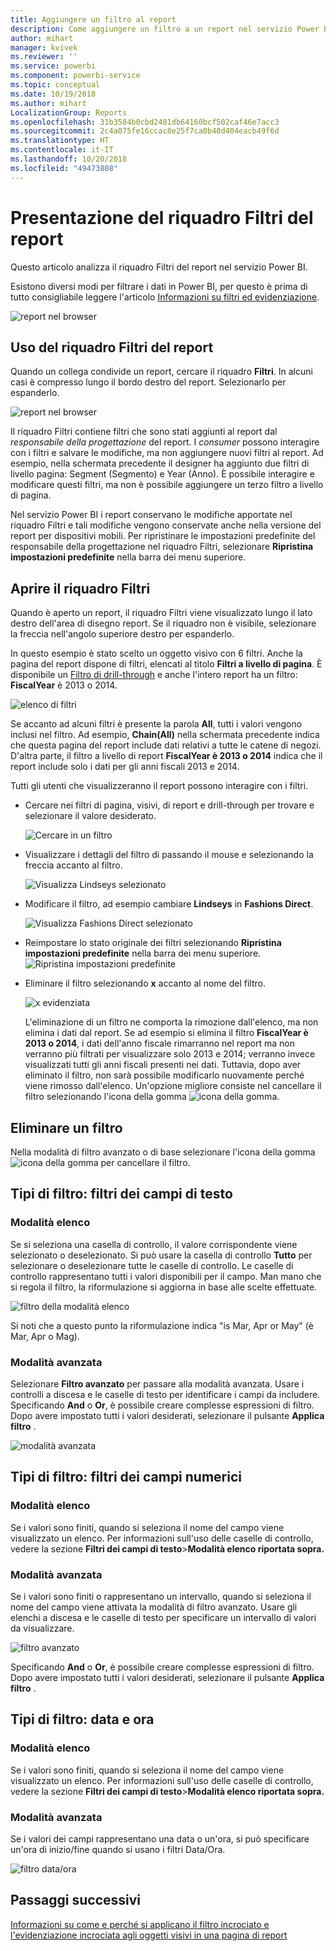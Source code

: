 ```yaml
---
title: Aggiungere un filtro al report
description: Come aggiungere un filtro a un report nel servizio Power BI per i consumer
author: mihart
manager: kvivek
ms.reviewer: ''
ms.service: powerbi
ms.component: powerbi-service
ms.topic: conceptual
ms.date: 10/19/2018
ms.author: mihart
LocalizationGroup: Reports
ms.openlocfilehash: 31b3584b0cbd2481db64160bcf502caf46e7acc3
ms.sourcegitcommit: 2c4a075fe16ccac8e25f7ca0b40d404eacb49f6d
ms.translationtype: HT
ms.contentlocale: it-IT
ms.lasthandoff: 10/20/2018
ms.locfileid: "49473808"
---
```

# <a name="take-a-tour-of-the-report-filters-pane"></a>Presentazione del riquadro Filtri del report
Questo articolo analizza il riquadro Filtri del report nel servizio Power BI.

Esistono diversi modi per filtrare i dati in Power BI, per questo è prima di tutto consigliabile leggere l'articolo [Informazioni su filtri ed evidenziazione](../power-bi-reports-filters-and-highlighting.md).

![report nel browser](media/end-user-report-filter/power-bi-browser.png)

## <a name="working-with-the-report-filters-pane"></a>Uso del riquadro Filtri del report
Quando un collega condivide un report, cercare il riquadro **Filtri**. In alcuni casi è compresso lungo il bordo destro del report. Selezionarlo per espanderlo.   

![report nel browser](media/end-user-report-filter/power-bi-expanded.png)

Il riquadro Filtri contiene filtri che sono stati aggiunti al report dal *responsabile della progettazione* del report. I *consumer* possono interagire con i filtri e salvare le modifiche, ma non aggiungere nuovi filtri al report. Ad esempio, nella schermata precedente il designer ha aggiunto due filtri di livello pagina: Segment (Segmento) e Year (Anno). È possibile interagire e modificare questi filtri, ma non è possibile aggiungere un terzo filtro a livello di pagina.

Nel servizio Power BI i report conservano le modifiche apportate nel riquadro Filtri e tali modifiche vengono conservate anche nella versione del report per dispositivi mobili. Per ripristinare le impostazioni predefinite del responsabile della progettazione nel riquadro Filtri, selezionare **Ripristina impostazioni predefinite** nella barra dei menu superiore.     

## <a name="open-the-filters-pane"></a>Aprire il riquadro Filtri
Quando è aperto un report, il riquadro Filtri viene visualizzato lungo il lato destro dell'area di disegno report. Se il riquadro non è visibile, selezionare la freccia nell'angolo superiore destro per espanderlo.  

In questo esempio è stato scelto un oggetto visivo con 6 filtri. Anche la pagina del report dispone di filtri, elencati al titolo **Filtri a livello di pagina**. È disponibile un [Filtro di drill-through](../power-bi-report-add-filter.md) e anche l'intero report ha un filtro: **FiscalYear** è 2013 o 2014.

![elenco di filtri](media/end-user-report-filter/power-bi-filter-list.png)

Se accanto ad alcuni filtri è presente la parola **All**, tutti i valori vengono inclusi nel filtro.  Ad esempio, **Chain(All)** nella schermata precedente indica che questa pagina del report include dati relativi a tutte le catene di negozi.  D'altra parte, il filtro a livello di report **FiscalYear è 2013 o 2014** indica che il report include solo i dati per gli anni fiscali 2013 e 2014.

Tutti gli utenti che visualizzeranno il report possono interagire con i filtri.

- Cercare nei filtri di pagina, visivi, di report e drill-through per trovare e selezionare il valore desiderato. 

    ![Cercare in un filtro](media/end-user-report-filter/power-bi-filter-search.png)

- Visualizzare i dettagli del filtro di passando il mouse e selezionando la freccia accanto al filtro.
  
   ![Visualizza Lindseys selezionato](media/end-user-report-filter/power-bi-expan-filter.png)
* Modificare il filtro, ad esempio cambiare **Lindseys** in **Fashions Direct**.
  
     ![Visualizza Fashions Direct selezionato](media/end-user-report-filter/power-bi-filter-chain.png)

* Reimpostare lo stato originale dei filtri selezionando **Ripristina impostazioni predefinite** nella barra dei menu superiore.    
    ![Ripristina impostazioni predefinite](media/end-user-report-filter/power-bi-reset-to-default.png)
    
* Eliminare il filtro selezionando **x** accanto al nome del filtro.
  
    ![x evidenziata](media/end-user-report-filter/power-bi-delete-filter.png)

  L'eliminazione di un filtro ne comporta la rimozione dall'elenco, ma non elimina i dati dal report.  Se ad esempio si elimina il filtro **FiscalYear è 2013 o 2014**, i dati dell'anno fiscale rimarranno nel report ma non verranno più filtrati per visualizzare solo 2013 e 2014; verranno invece visualizzati tutti gli anni fiscali presenti nei dati.  Tuttavia, dopo aver eliminato il filtro, non sarà possibile modificarlo nuovamente perché viene rimosso dall'elenco. Un'opzione migliore consiste nel cancellare il filtro selezionando l'icona della gomma ![icona della gomma](media/end-user-report-filter/power-bi-eraser-icon.png).
  
  



## <a name="clear-a-filter"></a>Eliminare un filtro
 Nella modalità di filtro avanzato o di base selezionare l'icona della gomma  ![icona della gomma](media/end-user-report-filter/pbi_erasericon.jpg) per cancellare il filtro. 


## <a name="types-of-filters-text-field-filters"></a>Tipi di filtro: filtri dei campi di testo
### <a name="list-mode"></a>Modalità elenco
Se si seleziona una casella di controllo, il valore corrispondente viene selezionato o deselezionato. Si può usare la casella di controllo **Tutto** per selezionare o deselezionare tutte le caselle di controllo. Le caselle di controllo rappresentano tutti i valori disponibili per il campo.  Man mano che si regola il filtro, la riformulazione si aggiorna in base alle scelte effettuate. 

![filtro della modalità elenco](media/end-user-report-filter/power-bi-restatement-new.png)

Si noti che a questo punto la riformulazione indica "is Mar, Apr or May" (è Mar, Apr o Mag).

### <a name="advanced-mode"></a>Modalità avanzata
Selezionare **Filtro avanzato** per passare alla modalità avanzata. Usare i controlli a discesa e le caselle di testo per identificare i campi da includere. Specificando **And** o **Or**, è possibile creare complesse espressioni di filtro. Dopo avere impostato tutti i valori desiderati, selezionare il pulsante **Applica filtro** .  

![modalità avanzata](media/end-user-report-filter/power-bi-advanced.png)

## <a name="types-of-filters-numeric-field-filters"></a>Tipi di filtro: filtri dei campi numerici
### <a name="list-mode"></a>Modalità elenco
Se i valori sono finiti, quando si seleziona il nome del campo viene visualizzato un elenco.  Per informazioni sull'uso delle caselle di controllo, vedere la sezione **Filtri dei campi di testo**&gt;**Modalità elenco riportata sopra.**   

### <a name="advanced-mode"></a>Modalità avanzata
Se i valori sono finiti o rappresentano un intervallo, quando si seleziona il nome del campo viene attivata la modalità di filtro avanzato. Usare gli elenchi a discesa e le caselle di testo per specificare un intervallo di valori da visualizzare. 

![filtro avanzato](media/end-user-report-filter/power-bi-dropdown-and-text.png)

Specificando **And** o **Or**, è possibile creare complesse espressioni di filtro. Dopo avere impostato tutti i valori desiderati, selezionare il pulsante **Applica filtro** .

## <a name="types-of-filters-date-and-time"></a>Tipi di filtro: data e ora
### <a name="list-mode"></a>Modalità elenco
Se i valori sono finiti, quando si seleziona il nome del campo viene visualizzato un elenco.  Per informazioni sull'uso delle caselle di controllo, vedere la sezione **Filtri dei campi di testo**&gt;**Modalità elenco riportata sopra.**   

### <a name="advanced-mode"></a>Modalità avanzata
Se i valori dei campi rappresentano una data o un'ora, si può specificare un'ora di inizio/fine quando si usano i filtri Data/Ora.  

![filtro data/ora](media/end-user-report-filter/pbi_date-time-filters.png)


## <a name="next-steps"></a>Passaggi successivi
[Informazioni su come e perché si applicano il filtro incrociato e l'evidenziazione incrociata agli oggetti visivi in una pagina di report](end-user-interactions.md)